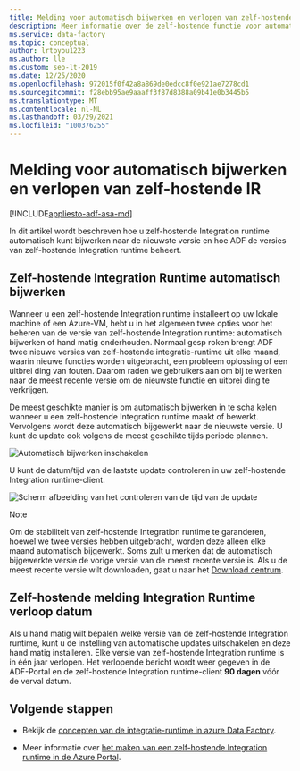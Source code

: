```yaml
---
title: Melding voor automatisch bijwerken en verlopen van zelf-hostende IR
description: Meer informatie over de zelf-hostende functie voor automatisch bijwerken en verlopen van Integration runtime
ms.service: data-factory
ms.topic: conceptual
author: lrtoyou1223
ms.author: lle
ms.custom: seo-lt-2019
ms.date: 12/25/2020
ms.openlocfilehash: 972015f0f42a8a869de0edcc8f0e921ae7278cd1
ms.sourcegitcommit: f28ebb95ae9aaaff3f87d8388a09b41e0b3445b5
ms.translationtype: MT
ms.contentlocale: nl-NL
ms.lasthandoff: 03/29/2021
ms.locfileid: "100376255"
---
```

# <a name="self-hosted-integration-runtime-auto-update-and-expire-notification"></a>Melding voor automatisch bijwerken en verlopen van zelf-hostende IR

[!INCLUDE[appliesto-adf-asa-md](includes/appliesto-adf-asa-md.md)]

In dit artikel wordt beschreven hoe u zelf-hostende Integration runtime automatisch kunt bijwerken naar de nieuwste versie en hoe ADF de versies van zelf-hostende Integration runtime beheert.

## <a name="self-hosted-integration-runtime-auto-update"></a>Zelf-hostende Integration Runtime automatisch bijwerken
Wanneer u een zelf-hostende Integration runtime installeert op uw lokale machine of een Azure-VM, hebt u in het algemeen twee opties voor het beheren van de versie van zelf-hostende Integration runtime: automatisch bijwerken of hand matig onderhouden. Normaal gesp roken brengt ADF twee nieuwe versies van zelf-hostende integratie-runtime uit elke maand, waarin nieuwe functies worden uitgebracht, een probleem oplossing of een uitbrei ding van fouten. Daarom raden we gebruikers aan om bij te werken naar de meest recente versie om de nieuwste functie en uitbrei ding te verkrijgen.

De meest geschikte manier is om automatisch bijwerken in te scha kelen wanneer u een zelf-hostende Integration runtime maakt of bewerkt. Vervolgens wordt deze automatisch bijgewerkt naar de nieuwste versie. U kunt de update ook volgens de meest geschikte tijds periode plannen.

![Automatisch bijwerken inschakelen](media/create-self-hosted-integration-runtime/shir-auto-update.png)

U kunt de datum/tijd van de laatste update controleren in uw zelf-hostende Integration runtime-client.

![Scherm afbeelding van het controleren van de tijd van de update](media/create-self-hosted-integration-runtime/shir-auto-update-2.png)

> [!NOTE]
> Om de stabiliteit van zelf-hostende Integration runtime te garanderen, hoewel we twee versies hebben uitgebracht, worden deze alleen elke maand automatisch bijgewerkt. Soms zult u merken dat de automatisch bijgewerkte versie de vorige versie van de meest recente versie is. Als u de meest recente versie wilt downloaden, gaat u naar het [Download centrum](https://www.microsoft.com/download/details.aspx?id=39717).

## <a name="self-hosted-integration-runtime-expire-notification"></a>Zelf-hostende melding Integration Runtime verloop datum
Als u hand matig wilt bepalen welke versie van de zelf-hostende Integration runtime, kunt u de instelling van automatische updates uitschakelen en deze hand matig installeren. Elke versie van zelf-hostende Integration runtime is in één jaar verlopen. Het verlopende bericht wordt weer gegeven in de ADF-Portal en de zelf-hostende Integration runtime-client **90 dagen** vóór de verval datum.

## <a name="next-steps"></a>Volgende stappen

- Bekijk de [concepten van de integratie-runtime in azure Data Factory](./concepts-integration-runtime.md).

- Meer informatie over [het maken van een zelf-hostende Integration runtime in de Azure Portal](./create-self-hosted-integration-runtime.md).
